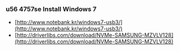 ### u56 4757se Install Windows 7

- [http://www.notebank.kr/windows7-usb3/](http://www.notebank.kr/windows7-usb3/)
- [http://driverlibs.com/download/NVMe-SAMSUNG-MZVLV128](http://driverlibs.com/download/NVMe-SAMSUNG-MZVLV128)

